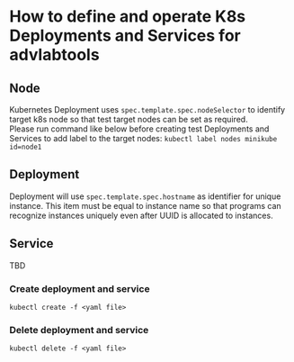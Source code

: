 # How to define and operate K8s Deployments and Services for advlabtools

## Node  
Kubernetes Deployment uses `spec.template.spec.nodeSelector` to identify target k8s node so that test target nodes can be set as required.  
Please run command like below before creating test Deployments and Services to add label to the target nodes:
`kubectl label nodes minikube id=node1`
 
## Deployment
Deployment will use `spec.template.spec.hostname` as identifier for unique instance. This item must be equal to instance name so that programs can recognize instances uniquely even after UUID is allocated to instances.

## Service
TBD  

### Create deployment and service
`kubectl create -f <yaml file>`  

### Delete deployment and service
`kubectl delete -f <yaml file>`

